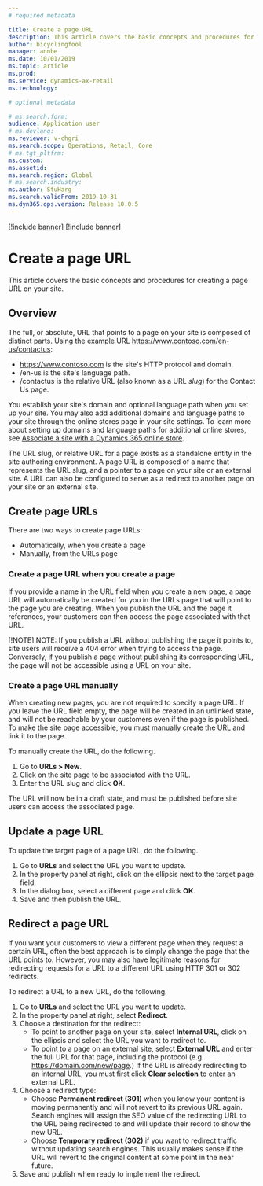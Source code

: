 ```yaml
---
# required metadata

title: Create a page URL
description: This article covers the basic concepts and procedures for creating a page URL on your site.
author: bicyclingfool
manager: annbe
ms.date: 10/01/2019
ms.topic: article
ms.prod: 
ms.service: dynamics-ax-retail
ms.technology: 

# optional metadata

# ms.search.form: 
audience: Application user
# ms.devlang: 
ms.reviewer: v-chgri
ms.search.scope: Operations, Retail, Core
# ms.tgt_pltfrm: 
ms.custom: 
ms.assetid: 
ms.search.region: Global
# ms.search.industry: 
ms.author: StuHarg
ms.search.validFrom: 2019-10-31
ms.dyn365.ops.version: Release 10.0.5
---
```


[!include [banner](../includes/preview-banner.md)]
[!include [banner](../includes/banner.md)]

# Create a page URL

This article covers the basic concepts and procedures for creating a page URL on your site.

## Overview

The full, or absolute, URL that points to a page on your site is composed of distinct parts. Using the example URL https://www.contoso.com/en-us/contactus:

- https://www.contoso.com is the site's HTTP protocol and domain.
- /en-us is the site's language path.
- /contactus is the relative URL (also known as a URL *slug*) for the Contact Us page.

You establish your site's domain and optional language path when you set up your site. You may also add additional domains and language paths to your site through the online stores page in your site settings. To learn more about setting up domains and language paths for additional online stores, see [Associate a site with a Dynamics 365 online store](.md). 

The URL slug, or relative URL for a page exists as a standalone entity in the site authoring environment. A page URL is composed of a name that represents the URL slug, and a pointer to a page on your site or an external site. A URL can also be configured to serve as a redirect to another page on your site or an external site. 

## Create page URLs

There are two ways to create page URLs: 

- Automatically, when you create a page
- Manually, from the URLs page 

### Create a page URL when you create a page

If you provide a name in the URL field when you create a new page, a page URL will automatically be created for you in the URLs page that will point to the page you are creating. When you publish the URL and the page it references, your customers can then access the page associated with that URL. 

[!NOTE] NOTE: If you publish a URL without publishing the page it points to, site users will receive a 404 error when trying to access the page. Conversely, if you publish a page without publishing its corresponding URL, the page will not be accessible using a URL on your site.

### Create a page URL manually

When creating new pages, you are not required to specify a page URL. If you leave the URL field empty, the page will be created in an unlinked state, and will not be reachable by your customers even if the page is published. To make the site page accessible, you must manually create the URL and link it to the page.

To manually create the URL, do the following.

1. Go to **URLs > New**.
1. Click on the site page to be associated with the URL.
1. Enter the URL slug and click **OK**.

The URL will now be in a draft state, and must be published before site users can access the associated page. 

## Update a page URL 

To update the target page of a page URL, do the following.

1. Go to **URLs** and select the URL you want to update.
1. In the property panel at right, click on the ellipsis next to the target page field.
1. In the dialog box, select a different page and click **OK**.
1. Save and then publish the URL.

## Redirect a page URL

If you want your customers to view a different page when they request a certain URL, often the best approach is to simply change the page that the URL points to. However,  you may also have legitimate reasons for redirecting requests for a URL to a different URL using HTTP 301 or 302 redirects. 

To redirect a URL to a new URL, do the following.

1. Go to **URLs** and select the URL you want to update.
1. In the property panel at right, select **Redirect**.
1. Choose a destination for the redirect:
   - To point to another page on your site, select **Internal URL**, click on the ellipsis and select the URL you want to redirect to.
   - To point to a page on an external site, select **External URL** and enter the full URL for that page, including the protocol (e.g. https://domain.com/new/page.) If the URL is already redirecting to an internal URL, you must first click **Clear selection** to enter an external URL.
1. Choose a redirect type:
   - Choose **Permanent redirect (301)** when you know your content is moving permanently and will not revert to its previous URL again. Search engines will assign the SEO value of the redirecting URL to the URL being redirected to and will update their record to show the new URL. 
   - Choose **Temporary redirect (302)** if you want to redirect traffic without updating search engines. This usually makes sense if the URL will revert to the original content at some point in the near future. 
1. Save and publish when ready to implement the redirect. 

 

 
